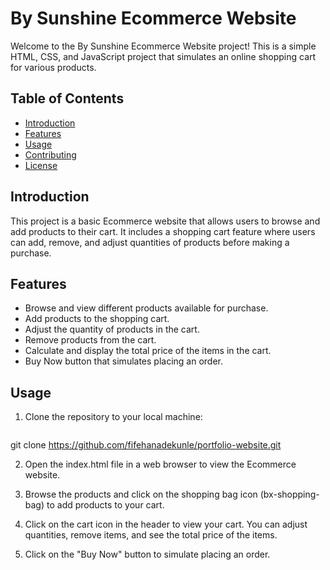 # By Sunshine Ecommerce Website

Welcome to the By Sunshine Ecommerce Website project! This is a simple HTML, CSS, and JavaScript project that simulates an online shopping cart for various products.

## Table of Contents

- [Introduction](#introduction)
- [Features](#features)
- [Usage](#usage)
- [Contributing](#contributing)
- [License](#license)

## Introduction

This project is a basic Ecommerce website that allows users to browse and add products to their cart. It includes a shopping cart feature where users can add, remove, and adjust quantities of products before making a purchase.

## Features

- Browse and view different products available for purchase.
- Add products to the shopping cart.
- Adjust the quantity of products in the cart.
- Remove products from the cart.
- Calculate and display the total price of the items in the cart.
- Buy Now button that simulates placing an order.

## Usage

1. Clone the repository to your local machine:

   ```bash
git clone https://github.com/fifehanadekunle/portfolio-website.git

2. Open the index.html file in a web browser to view the Ecommerce website.

3. Browse the products and click on the shopping bag icon (bx-shopping-bag) to add products to your cart.

4. Click on the cart icon in the header to view your cart. You can adjust quantities, remove items, and see the total price of the items.

5. Click on the "Buy Now" button to simulate placing an order.



